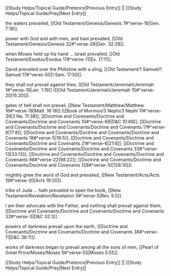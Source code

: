 [[Study Helps/Topical Guide/Pretence|Previous Entry]]  ||  [[Study Helps/Topical Guide/Prey|Next Entry]]

 the waters prevailed, [[Old Testament/Genesis/Genesis 7#^verse-18|Gen. 7:18]].

 power with God and with men, and hast prevailed, [[Old Testament/Genesis/Genesis 32#^verse-28|Gen. 32:28]].

 when Moses held up his hand ... Israel prevailed, [[Old Testament/Exodus/Exodus 17#^verse-11|Ex. 17:11]].

 David prevailed over the Philistine with a sling, [[Old Testament/1 Samuel/1 Samuel 17#^verse-50|1 Sam. 17:50]].

 they shall not prevail against thee, [[Old Testament/Jeremiah/Jeremiah 1#^verse-19|Jer. 1:19]] ([[Old Testament/Jeremiah/Jeremiah 15#^verse-20|15:20]]).

 gates of hell shall not prevail, [[New Testament/Matthew/Matthew 16#^verse-18|Matt. 16:18]] ([[Book of Mormon/3 Nephi/3 Nephi 11#^verse-39|3 Ne. 11:39]]; [[Doctrine and Covenants/Doctrine and Covenants/Doctrine and Covenants 10#^verse-69|D&C 10:69]]; [[Doctrine and Covenants/Doctrine and Covenants/Doctrine and Covenants 17#^verse-8|17:8]]; [[Doctrine and Covenants/Doctrine and Covenants/Doctrine and Covenants 18#^verse-5|18:5]]; [[Doctrine and Covenants/Doctrine and Covenants/Doctrine and Covenants 21#^verse-6|21:6]]; [[Doctrine and Covenants/Doctrine and Covenants/Doctrine and Covenants 33#^verse-13|33:13]]; [[Doctrine and Covenants/Doctrine and Covenants/Doctrine and Covenants 98#^verse-22|98:22]]; [[Doctrine and Covenants/Doctrine and Covenants/Doctrine and Covenants 128#^verse-10|128:10]]).

 mightily grew the word of God and prevailed, [[New Testament/Acts/Acts 19#^verse-20|Acts 19:20]].

 tribe of Juda ... hath prevailed to open the book, [[New Testament/Revelation/Revelation 5#^verse-5|Rev. 5:5]].

 I am their advocate with the Father, and nothing shall prevail against them, [[Doctrine and Covenants/Doctrine and Covenants/Doctrine and Covenants 32#^verse-3|D&C 32:3]].

 powers of darkness prevail upon the earth, [[Doctrine and Covenants/Doctrine and Covenants/Doctrine and Covenants 38#^verse-11|D&C 38:11]].

 works of darkness began to prevail among all the sons of men, [[Pearl of Great Price/Moses/Moses 5#^verse-55|Moses 5:55]].

[[Study Helps/Topical Guide/Pretence|Previous Entry]]  ||  [[Study Helps/Topical Guide/Prey|Next Entry]]